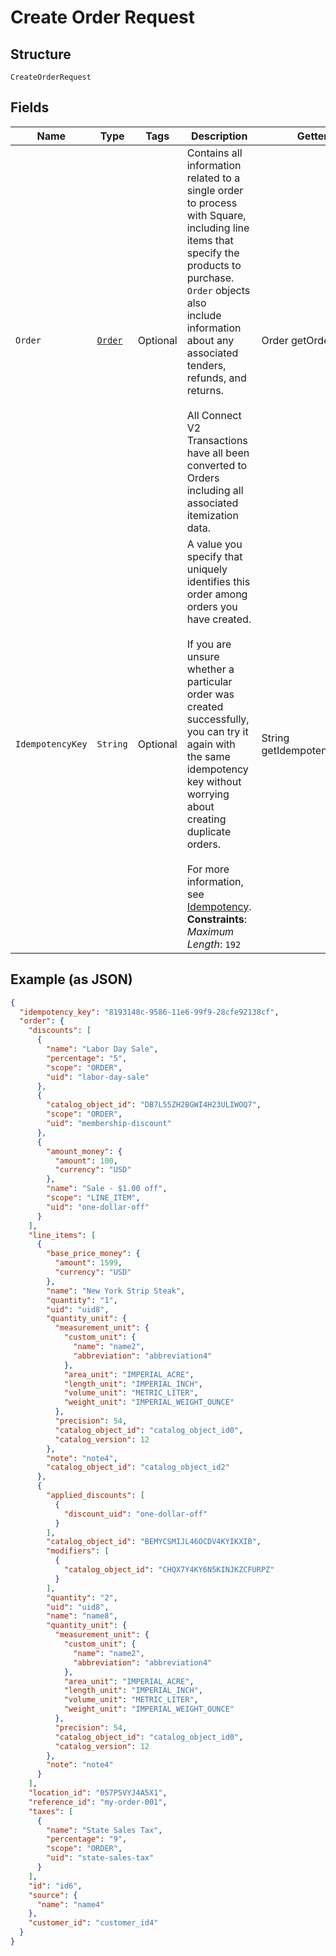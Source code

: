 
# Create Order Request

## Structure

`CreateOrderRequest`

## Fields

| Name | Type | Tags | Description | Getter |
|  --- | --- | --- | --- | --- |
| `Order` | [`Order`](../../doc/models/order.md) | Optional | Contains all information related to a single order to process with Square,<br>including line items that specify the products to purchase. `Order` objects also<br>include information about any associated tenders, refunds, and returns.<br><br>All Connect V2 Transactions have all been converted to Orders including all associated<br>itemization data. | Order getOrder() |
| `IdempotencyKey` | `String` | Optional | A value you specify that uniquely identifies this<br>order among orders you have created.<br><br>If you are unsure whether a particular order was created successfully,<br>you can try it again with the same idempotency key without<br>worrying about creating duplicate orders.<br><br>For more information, see [Idempotency](https://developer.squareup.com/docs/build-basics/common-api-patterns/idempotency).<br>**Constraints**: *Maximum Length*: `192` | String getIdempotencyKey() |

## Example (as JSON)

```json
{
  "idempotency_key": "8193148c-9586-11e6-99f9-28cfe92138cf",
  "order": {
    "discounts": [
      {
        "name": "Labor Day Sale",
        "percentage": "5",
        "scope": "ORDER",
        "uid": "labor-day-sale"
      },
      {
        "catalog_object_id": "DB7L55ZH2BGWI4H23ULIWOQ7",
        "scope": "ORDER",
        "uid": "membership-discount"
      },
      {
        "amount_money": {
          "amount": 100,
          "currency": "USD"
        },
        "name": "Sale - $1.00 off",
        "scope": "LINE_ITEM",
        "uid": "one-dollar-off"
      }
    ],
    "line_items": [
      {
        "base_price_money": {
          "amount": 1599,
          "currency": "USD"
        },
        "name": "New York Strip Steak",
        "quantity": "1",
        "uid": "uid8",
        "quantity_unit": {
          "measurement_unit": {
            "custom_unit": {
              "name": "name2",
              "abbreviation": "abbreviation4"
            },
            "area_unit": "IMPERIAL_ACRE",
            "length_unit": "IMPERIAL_INCH",
            "volume_unit": "METRIC_LITER",
            "weight_unit": "IMPERIAL_WEIGHT_OUNCE"
          },
          "precision": 54,
          "catalog_object_id": "catalog_object_id0",
          "catalog_version": 12
        },
        "note": "note4",
        "catalog_object_id": "catalog_object_id2"
      },
      {
        "applied_discounts": [
          {
            "discount_uid": "one-dollar-off"
          }
        ],
        "catalog_object_id": "BEMYCSMIJL46OCDV4KYIKXIB",
        "modifiers": [
          {
            "catalog_object_id": "CHQX7Y4KY6N5KINJKZCFURPZ"
          }
        ],
        "quantity": "2",
        "uid": "uid8",
        "name": "name8",
        "quantity_unit": {
          "measurement_unit": {
            "custom_unit": {
              "name": "name2",
              "abbreviation": "abbreviation4"
            },
            "area_unit": "IMPERIAL_ACRE",
            "length_unit": "IMPERIAL_INCH",
            "volume_unit": "METRIC_LITER",
            "weight_unit": "IMPERIAL_WEIGHT_OUNCE"
          },
          "precision": 54,
          "catalog_object_id": "catalog_object_id0",
          "catalog_version": 12
        },
        "note": "note4"
      }
    ],
    "location_id": "057P5VYJ4A5X1",
    "reference_id": "my-order-001",
    "taxes": [
      {
        "name": "State Sales Tax",
        "percentage": "9",
        "scope": "ORDER",
        "uid": "state-sales-tax"
      }
    ],
    "id": "id6",
    "source": {
      "name": "name4"
    },
    "customer_id": "customer_id4"
  }
}
```

